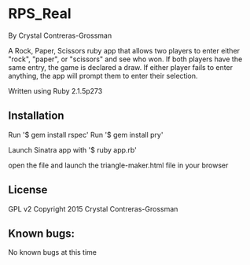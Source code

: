 <h1>RPS_Real</h1>

By Crystal Contreras-Grossman

A Rock, Paper, Scissors ruby app that allows two players to enter either "rock", "paper", or "scissors" and see who won. If both players have the same entry, the game is declared a draw. If either player fails to enter anything, the app will prompt them to enter their selection.

Written using Ruby 2.1.5p273

<h2>Installation</h2>
Run '$ gem install rspec'
Run '$ gem install pry'


Launch Sinatra app with '$ ruby app.rb'

open the file and launch the triangle-maker.html file in your browser

<h2>License</h2>

GPL v2 Copyright 2015 Crystal Contreras-Grossman

<h2>Known bugs:</h2>
No known bugs at this time

